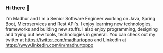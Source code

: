 ### Hi there 👋

I'm Madhur and I'm a Senior Software Engineer working on Java, Spring Boot, Microservices and Rest API's. I enjoy learning new technologies, frameworks and building new stuffs. I also enjoy programming, designing and trying out new tools, technologies in general. You can check out my twitter at https://twitter.com/madhurtoppo and LinkedIn at https://www.linkedin.com/in/madhurtoppo
